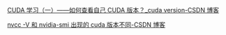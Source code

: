 [CUDA 学习（一）——如何查看自己 CUDA 版本？\_cuda version-CSDN 博客](https://blog.csdn.net/bruce_zhao1407/article/details/109580835)

[nvcc -V 和 nvidia-smi 出现的 cuda 版本不同-CSDN 博客](https://blog.csdn.net/weixin_39518984/article/details/111406728)
